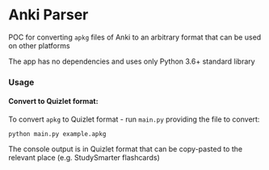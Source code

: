 # Anki Parser

POC for converting `apkg` files of Anki to an arbitrary format that can be used on other platforms

The app has no dependencies and uses only Python 3.6+ standard library

### Usage

#### Convert to Quizlet format:

To convert `apkg` to Quizlet format - run `main.py` providing the file to convert:
```
python main.py example.apkg
```
The console output is in Quizlet format that can be copy-pasted to the relevant place (e.g. StudySmarter flashcards)






